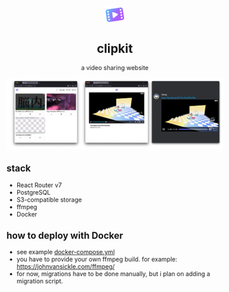 <p align="center">
  <img src="./app/assets/icon.svg" height="40" />
</p>

<h1 align="center">clipkit</h1>
<p align="center">a video sharing website</p>

![preview of the website, showing the main dashboard, the video page and a discord preview](./art/banner.webp)

## stack

- React Router v7
- PostgreSQL
- S3-compatible storage
- ffmpeg
- Docker

## how to deploy with Docker

- see example [docker-compose.yml](./docker-compose.yml)
- you have to provide your own ffmpeg build. for example: https://johnvansickle.com/ffmpeg/
- for now, migrations have to be done manually, but i plan on adding a migration script.